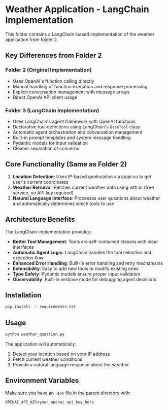 # Weather Application - LangChain Implementation

This folder contains a LangChain-based implementation of the weather application from folder 2.

## Key Differences from Folder 2

### Folder 2 (Original Implementation)
- Uses OpenAI's function calling directly
- Manual handling of function execution and response processing
- Explicit conversation management with message arrays
- Direct OpenAI API client usage

### Folder 3 (LangChain Implementation)
- Uses LangChain's agent framework with OpenAI functions
- Declarative tool definitions using LangChain's `BaseTool` class
- Automatic agent orchestration and conversation management
- Built-in prompt templates and system message handling
- Pydantic models for input validation
- Cleaner separation of concerns

## Core Functionality (Same as Folder 2)

1. **Location Detection**: Uses IP-based geolocation via ipapi.co to get user's current coordinates
2. **Weather Retrieval**: Fetches current weather data using wttr.in (free service, no API key required)
3. **Natural Language Interface**: Processes user questions about weather and automatically determines which tools to use

## Architecture Benefits

The LangChain implementation provides:
- **Better Tool Management**: Tools are self-contained classes with clear interfaces
- **Automatic Agent Logic**: LangChain handles the tool selection and execution flow
- **Enhanced Error Handling**: Built-in error handling and retry mechanisms
- **Extensibility**: Easy to add new tools or modify existing ones
- **Type Safety**: Pydantic models ensure proper input validation
- **Observability**: Built-in verbose mode for debugging agent decisions

## Installation

```bash
pip install -r requirements.txt
```

## Usage

```bash
python weather_question.py
```

The application will automatically:
1. Detect your location based on your IP address
2. Fetch current weather conditions
3. Provide a natural language response about the weather

## Environment Variables

Make sure you have an `.env` file in the parent directory with:
```
OPENAI_API_KEY=your_openai_api_key_here
```
